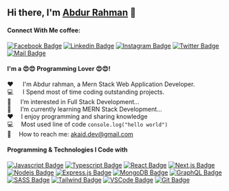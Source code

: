 ## Hi there, I'm [Abdur Rahman][website] 👋
#### Connect With Me coffee: &emsp;

[![Facebook Badge](https://img.shields.io/badge/Facebook-1877F2?style=for-the-badge&logo=facebook&logoColor=white)](https://www.facebook.com/Abdur.rahman.akaid)
[![Linkedin Badge](https://img.shields.io/badge/LinkedIn-0077B5?style=for-the-badge&logo=linkedin&logoColor=white)](https://www.linkedin.com/in/akaid)
[![Instagram Badge](https://img.shields.io/badge/Instagram-E4405F?style=for-the-badge&logo=instagram&logoColor=white)](https://www.instagram.com/abdur.rahman.akaid)
[![Twitter Badge](https://img.shields.io/badge/Twitter-1DA1F2?style=for-the-badge&logo=twitter&logoColor=white)](https://twitter.com/abdur_akaid)
[![Mail Badge](https://img.shields.io/badge/Gmail-D14836?style=for-the-badge&logo=gmail&logoColor=white)](mailto:akaid.dev@gmail.com)

#### I'm a 😍😍 Programming Lover 😍😍!

:hearts: &emsp; I'm Abdur rahman, a Mern Stack Web Application Developer. <br/>
:computer: &emsp; I Spend most of time coding outstanding projects. <br/>
🥅 &emsp; I’m interested in Full Stack Development... <br/>
🌱 &emsp; I’m currently learning MERN Stack Development...<br/>
:hearts: &emsp;I enjoy programming and sharing knowledge <br/>
:computer: &emsp;Most used line of code `console.log("hello world")` <br/>
:e-mail: &emsp;How to reach me: akaid.dev@gmail.com<br/>

#### Programming & Technologies I Code with

[![Javascript Badge](https://img.shields.io/badge/-Javascript-F0DB4F?style=for-the-badge&labelColor=black&logo=javascript&logoColor=F0DB4F)](#) [![Typescript Badge](https://img.shields.io/badge/-Typescript-007acc?style=for-the-badge&labelColor=black&logo=typescript&logoColor=007acc)](#) [![React Badge](https://img.shields.io/badge/-React-61DBFB?style=for-the-badge&labelColor=black&logo=react&logoColor=61DBFB)](#) [![Next.js Badge](https://img.shields.io/badge/next.js-000000?style=for-the-badge&logo=nextdotjs&logoColor=white)](#) [![Nodejs Badge](https://img.shields.io/badge/-Nodejs-3C873A?style=for-the-badge&labelColor=black&logo=node.js&logoColor=3C873A)](#) [![Express.js Badge](https://img.shields.io/badge/Express.js-000000?style=for-the-badge&logo=express&logoColor=white)](#) [![MongoDB Badge](https://img.shields.io/badge/MongoDB-4EA94B?style=for-the-badge&logo=mongodb&logoColor=white)](#) [![GraphQL Badge](https://img.shields.io/badge/-GraphQl-e535ab?style=for-the-badge&labelColor=black&logo=node.js&logoColor=e535ab)](#) [![SASS Badge](https://img.shields.io/badge/Sass-CC6699?style=for-the-badge&logo=sass&logoColor=white)](#) [![Tailwind Badge](https://img.shields.io/badge/Tailwind%20CSS-092749?style=for-the-badge&logo=tailwindcss&logoColor=06B6D4&labelColor=000000)](#) [![VSCode Badge](https://img.shields.io/badge/Visual_Studio-5C2D91?style=for-the-badge&logo=visual%20studio&logoColor=white)](#) [![Git Badge](https://img.shields.io/badge/Git-F05032?style=for-the-badge&logo=git&logoColor=white)](#)

[website]: https://akaid.herokuapp.com

